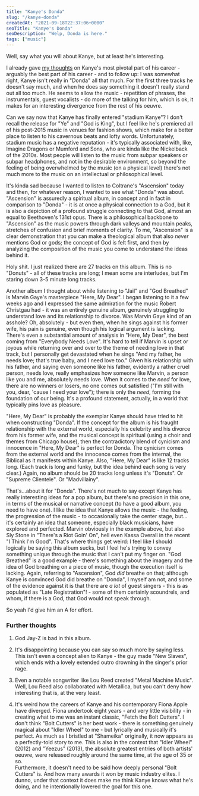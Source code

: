 ```yaml
---
title: "Kanye's Donda"
slug: "/kanye-donda"
createdAt: "2021-09-18T22:37:06+0000"
seoTitle: "Kanye's Donda"
seoDescription: "Welp, Donda is here."
tags: ["music"]
---
```


Well, say what you will about Kanye, but at least he's interesting.

I already gave <a href="https://popularthoughts.blog/kanyes-awkward-albums-2010-to-2016" target="_blank" rel="noopener noreferrer">my thoughts</a> on Kanye's most pivotal part of his career - arguably the best part of his career - and to follow up: I was somewhat right, Kanye isn't really in "Donda" all that much. For the first three tracks he doesn't say much, and when he does say something it doesn't really stand out all too much. He seems to allow the music - repetition of phrases, the instrumentals, guest vocalists - do more of the talking for him, which is ok, it makes for an interesting divergence from the rest of his oeuvre.

Can we say now that Kanye has finally entered "stadium Kanye"? I don't recall the release for "Ye" and "God is King", but I feel like he's premiered all of his post-2015 music in venues for fashion shows, which make for a better place to listen to his cavernous beats and lofty words. Unfortunately, stadium music has a negative reputation - it's typically associated with, like, Imagine Dragons or Mumford and Sons, who are kinda like the Nickelback of the 2010s. Most people will listen to the music from subpar speakers or subpar headphones, and not in the desirable environment, so beyond the feeling of being overwhelmed by the music (on a physical level) there's not much more to the music on an intellectual or philosophical level.

It's kinda sad because I wanted to listen to Coltrane's "Ascension" today and then, for whatever reason, I wanted to see what "Donda" was about. "Ascension" is assuredly a spiritual album, in concept and in fact in comparison to "Donda" - it is at once a physical connection to a God, but it is also a depiction of a profound struggle connecting to that God, almost an equal to Beethoven's 131st opus. There is a philosophical backbone to "Ascension" as the music powers through dark valleys and mountain peaks, stretches of confusion and brief moments of clarity. To me, "Ascension" is a clear demonstration that you can make a theological album that also _never_ mentions God or gods; the concept of God is felt first, and then by analyzing the composition of the music you come to understand the ideas behind it.

Holy shit. I just realized there are 27 tracks on this album. This is no "Donuts" - all of these tracks are long; I mean some are interludes, but I'm staring down 3-5 minute long tracks.

Another album I thought about while listening to "Jail" and "God Breathed" is Marvin Gaye's masterpiece "Here, My Dear". I began listening to it a few weeks ago and I expressed the same admiration for the music Robert Christgau had - it was an entirely genuine album, genuinely struggling to understand love and its relationship to divorce. Was Marvin Gaye kind of an asshole? Oh, absolutely - but even then, when he sings against his former wife, his pain is genuine, even though his logical argument is lacking. There's even a substantial amount of analysis in "Here, My Dear", the best coming from "Everybody Needs Love". It's hard to tell if Marvin is upset or joyous while returning over and over to the theme of needing love in that track, but I personally get devastated when he sings "And my father, he needs love; that's true baby, and I need love too." Given his relationship with his father, and saying even someone like his father, evidently a rather cruel person, needs love, really emphasizes how someone like Marvin, a person like you and me, absolutely needs love. When it comes to the _need_ for love, there are no winners or losers, no one comes out satisfied ("I'm still with you, dear, 'cause I need your love"); there is only the _need_, forming the foundation of our being. It's a profound statement, actually, in a world that typically pins love as pleasure.

"Here, My Dear" is probably the exemplar Kanye should have tried to hit when constructing "Donda". If the concept for the album is his fraught relationship with the external world, especially his celebrity and his divorce from his former wife, and the musical concept is spiritual (using a choir and themes from Chicago house), then the contradictory blend of cynicism and innocence in "Here, My Dear" is perfect for Donda. The cynicism comes from the external world and the innocence comes from the internal, the Biblical as it manifests within Kanye. Also, "Here, My Dear" is like 12 tracks long. (Each track is long and funky, but the idea behind each song is very clear.) Again, no album should be 20 tracks long unless it's "Donuts". Or "Supreme Clientele". Or "Madvillainy".

That's...about it for "Donda". There's not much to say except Kanye has really interesting ideas for a pop album, but there's no precision in this one, in terms of the musical or narrative concept (to have a good album, you need to have one). I like the idea that Kanye allows the music - the feeling, the progression of the music - to occasionally take the center stage, but... it's certainly an idea that someone, especially black musicians, have explored and perfected. Marvin obviously in the example above, but also Sly Stone in "There's a Riot Goin' On", hell even Kassa Overall in the recent "I Think I'm Good". That's where things get weird: I feel like I should logically be saying this album sucks, but I feel he's trying to convey something unique through the music that I can't put my finger on. "God Breathed" is a good example - there's something about the imagery and the idea of God breathing on a piece of music, though the execution itself is lacking. Again, referring to "Ascension", God _did_ breathe on that; although Kanye is convinced God did breathe on "Donda", I myself am not, and some of the evidence against it is that there are _a lot_ of guest singers - this is as populated as "Late Registration"! - some of them certainly scoundrels, and whom, if there is a God, that God would not speak through.

So yeah I'd give him an A for effort.

### Further thoughts

1. God Jay-Z is bad in this album.

2. It's disappointing because you can say so much more by saying less. This isn't even a concept alien to Kanye - the guy made "New Slaves", which ends with a lovely extended outro drowning in the singer's prior rage.

3. Even a notable songwriter like Lou Reed created "Metal Machine Music". Well, Lou Reed also collaborated with Metallica, but you can't deny how interesting that is, at the very least.

4. It's weird how the careers of Kanye and his contemporary Fiona Apple have diverged. Fiona undertook eight years - and very little visibility - in creating what to me was an instant classic, "Fetch the Bolt Cutters". I don't think "Bolt Cutters" is her best work - there is something genuinely magical about "Idler Wheel" to me - but lyrically and musically it's perfect. As much as I bristled at "Shameika" originally, it now appears as a perfectly-told story to me. This is also in the context that "Idler Wheel" (2012) and "Yeezus" (2013), the absolute greatest entries of both artists' oeuvre, were released roughly around the same time, at the age of 35 or so.<br/>Furthermore, it doesn't need to be said how deeply personal "Bolt Cutters" is. And how many awards it won by music industry elites. I dunno, under that context it does make me think Kanye knows what he's doing, and he intentionally lowered the goal for this one.
